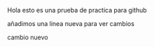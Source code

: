 Hola esto es una prueba de practica para github

añadimos una linea nueva para ver cambios

cambio nuevo